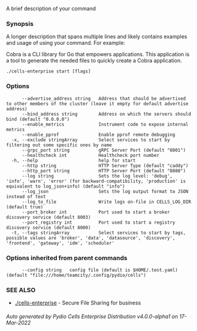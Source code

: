A brief description of your command

### Synopsis

A longer description that spans multiple lines and likely contains examples
and usage of using your command. For example:

Cobra is a CLI library for Go that empowers applications.
This application is a tool to generate the needed files
to quickly create a Cobra application.

```
./cells-enterprise start [flags]
```

### Options

```
      --advertise_address string   Address that should be advertised to other members of the cluster (leave it empty for default advertise address)
      --bind_address string        Address on which the servers should bind (default "0.0.0.0")
      --enable_metrics             Instrument code to expose internal metrics
      --enable_pprof               Enable pprof remote debugging
  -x, --exclude stringArray        Select services to start by filtering out some specific ones by name
      --grpc_port string           gRPC Server Port (default "8001")
      --healthcheck int            Healthcheck port number
  -h, --help                       help for start
      --http string                HTTP Server Type (default "caddy")
      --http_port string           HTTP Server Port (default "8080")
      --log string                 Sets the log level: 'debug', 'info', 'warn', 'error' (for backward-compatibility, 'production' is equivalent to log_json+info) (default "info")
      --log_json                   Sets the log output format to JSON instead of text
      --log_to_file                Write logs on-file in CELLS_LOG_DIR (default true)
      --port_broker int            Port used to start a broker discovery service (default 8003)
      --port_registry int          Port used to start a registry discovery service (default 8000)
  -t, --tags stringArray           Select services to start by tags, possible values are 'broker', 'data', 'datasource', 'discovery', 'frontend', 'gateway', 'idm', 'scheduler'
```

### Options inherited from parent commands

```
      --config string   config file (default is $HOME/.test.yaml) (default "file:///home/teamcity/.config/pydio/cells")
```

### SEE ALSO

* [./cells-enterprise](./cells-enterprise)	 - Secure File Sharing for business

###### Auto generated by Pydio Cells Enterprise Distribution v4.0.0-alpha1 on 17-Mar-2022
